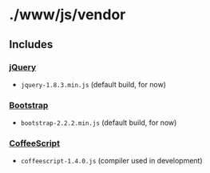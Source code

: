 ./www/js/vendor
===============

Includes
--------

### [jQuery](http://jquery.com/)

* `jquery-1.8.3.min.js`
  (default build, for now)

### [Bootstrap](http://twitter.github.com/bootstrap/)

* `bootstrap-2.2.2.min.js`
  (default build, for now)

### [CoffeeScript](http://coffeescript.org/)

* `coffeescript-1.4.0.js`
  (compiler used in development)
